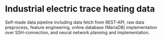 # Industrial electric trace heating data
Self-made data pipeline including data fetch from REST-API, raw data preprocess, feature engineering, online database (MariaDB) implementation over SSH-connection, and neural network planning and implementation.
